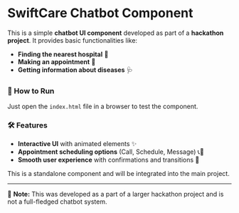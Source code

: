 # SwiftCare Chatbot Component

This is a simple **chatbot UI component** developed as part of a **hackathon project**. It provides basic functionalities like:

- **Finding the nearest hospital** 🏥
- **Making an appointment** 📅
- **Getting information about diseases** 🩺

### 🚀 How to Run
Just open the `index.html` file in a browser to test the component.

### 🛠️ Features
- **Interactive UI** with animated elements ✨
- **Appointment scheduling options** (Call, Schedule, Message) 📞📩
- **Smooth user experience** with confirmations and transitions 🔄

This is a standalone component and will be integrated into the main project.

---
📌 **Note:** This was developed as a part of a larger hackathon project and is not a full-fledged chatbot system.
